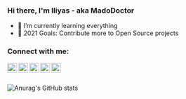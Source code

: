 ### Hi there, I'm Iliyas - aka MadoDoctor


- 🌱 I’m currently learning everything
- 🥅 2021 Goals: Contribute more to Open Source projects


### Connect with me:

[<img align="left" alt="codeSTACKr | Gmail" width="22px" src="https://cdn.jsdelivr.net/npm/simple-icons@3.13.0/icons/gmail.svg" />][gmail]
[<img align="left" alt="codeSTACKr | Telegram" width="22px" src="https://cdn.jsdelivr.net/npm/simple-icons@3.13.0/icons/telegram.svg" />][telegram]
[<img align="left" alt="codeSTACKr | Twitter" width="22px" src="https://cdn.jsdelivr.net/npm/simple-icons@v3/icons/twitter.svg" />][twitter]
[<img align="left" alt="codeSTACKr | LinkedIn" width="22px" src="https://cdn.jsdelivr.net/npm/simple-icons@v3/icons/linkedin.svg" />][linkedIn]
[<img align="left" alt="codeSTACKr | Bot" width="22px" src="https://cdn.jsdelivr.net/npm/simple-icons@3.13.0/icons/probot.svg" />][bot]

<br />
<br />

![Anurag's GitHub stats](https://github-readme-stats.vercel.app/api?username=MadoDoctor&show_icons=true&theme=merko)

<br />
<br />

[gmail]: mailto:iliyas.abduali@gmail.com
[telegram]: https://t.me/IliyasAbduali
[twitter]: https://twitter.com/DoctorIsMad
[linkedIn]: https://www.linkedin.com/in/maddoctor/
[bot]: https://t.me/TransliteratingBot
